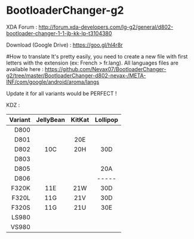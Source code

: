 # BootloaderChanger-g2

XDA Forum : http://forum.xda-developers.com/lg-g2/general/d802-bootloader-changer-1-1-jb-kk-lp-t3104380

Download (Google Drive) : https://goo.gl/hl4r8r

#How to translate
It's pretty easily, you need to create a new file with first letters with the extension (ex: French > fr.lang).
All languages files are available here : https://github.com/Nevax07/BootloaderChanger-g2/tree/master/BootloaderChanger-d802-nevax-/META-INF/com/google/android/aroma/langs

Update it for all variants would be PERFECT !

KDZ :

Variant   | JellyBean         | KitKat             | Lollipop            | 
---------:|:-----------------:|:------------------:|:-------------------:|
D800      |        	          |                    |          		       | 
D801      |          	        |        20E         |           		    	 | 
D802      |       	10C	      |        20H         |        30D	  	  	 |
D803      |       	   	      |                    |           		 		   | 
D805      |       	   	      |                    |        20A   		 	 | 
D806      |       	   	      |                    |       -----	 		   | 
F320K     |         11E	      |         21W        |        30D	   	   	 | 
F320L     |         11G	      |         21V        |        30D	    		 | 
F320S     |         11G	      |         21U        |        30E 	   		 | 
LS980     |         	   	    |                    |          	 	   		 |
VS980     |        	   	      |                    |          		   		 |
